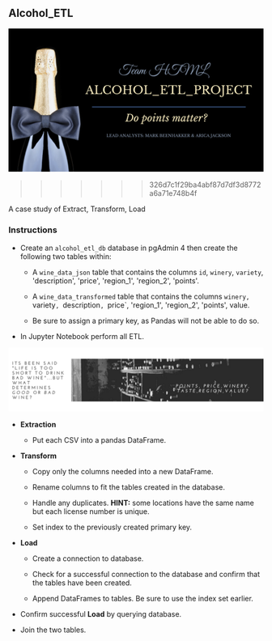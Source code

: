 ## Alcohol_ETL
<!-- ![Images/landingResize.png](Images/landingResize.png) -->


![Winegift.png](Winegift.png)
>>>>>>> 326d7c1f29ba4abf87d7df3d8772a6a71e748b4f

A case study of Extract, Transform, Load

### Instructions

* Create an `alcohol_etl_db` database in pgAdmin 4 then create the following two tables within:

  * A `wine_data_json` table that contains the columns `id`, `winery`, `variety`, 'description', 'price', 'region_1', 'region_2', 'points'.

  * A `wine_data_transformed` table that contains the columns `winery, `variety`, `description`, `price`, 'region_1', 'region_2', 'points', value.

  * Be sure to assign a primary key, as Pandas will not be able to do so.


* In Jupyter Notebook perform all ETL.

![goodwine.png](goodwine.png)

* **Extraction**

  * Put each CSV into a pandas DataFrame.

* **Transform**

  * Copy only the columns needed into a new DataFrame.

  * Rename columns to fit the tables created in the database.

  * Handle any duplicates. **HINT:** some locations have the same name but each license number is unique.

  * Set index to the previously created primary key.

* **Load**

  * Create a connection to database.

  * Check for a successful connection to the database and confirm that the tables have been created.

  * Append DataFrames to tables. Be sure to use the index set earlier.

* Confirm successful **Load** by querying database.

* Join the two tables.

